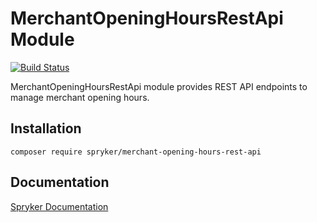 # MerchantOpeningHoursRestApi Module
[![Build Status](https://travis-ci.org/spryker/merchant-opening-hours-rest-api.svg)](https://travis-ci.org/spryker/merchant-opening-hours-rest-api)

MerchantOpeningHoursRestApi module provides REST API endpoints to manage merchant opening hours.

## Installation

```
composer require spryker/merchant-opening-hours-rest-api
```

## Documentation

[Spryker Documentation](https://documentation.spryker.com/module_guide/overview.htm)
